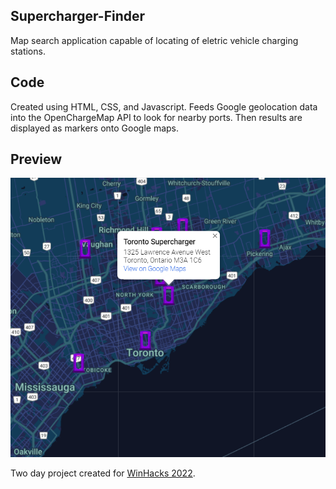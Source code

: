 ## Supercharger-Finder

Map search application capable of locating of eletric vehicle charging stations.

## Code
Created using HTML, CSS, and Javascript. 
Feeds Google geolocation data into the OpenChargeMap API to look for nearby ports. Then results are displayed as markers onto Google maps. 

## Preview
![supercharger stations displayed as custom markers](showcase/stationBubble.png)

Two day project created for [WinHacks 2022](https://devpost.com/software/tesla-supercharger-finder?ref_content=my-projects-tab&ref_feature=my_projects).
